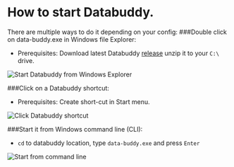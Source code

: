 # How to start Databuddy.
There are multiple ways to do it depending on your config:
###Double click on data-buddy.exe in Windows file Explorer:

- Prerequisites: Download latest Databuddy [release](https://github.com/data-buddy/DataBuddy/releases/tag/v0.3.3) unzip it to your `C:\` drive.

![Start Databuddy from Windows Explorer](https://github.com/data-buddy/DataBuddy/blob/master/screenshots/Databuddy_explore.png "Start Databuddy from Windows Explorer")

###Click on a Databuddy shortcut:

- Prerequisites: Create short-cut in Start menu.

![Click Databuddy shortcut](https://github.com/data-buddy/DataBuddy/blob/master/screenshots/Shortcut_to_Databuddy.png "Click Databuddy shortcut")

###Start it from Windows command line (CLI):

- `cd` to databuddy location, type `data-buddy.exe`  and press `Enter`

![Start from command line](https://github.com/data-buddy/DataBuddy/blob/master/screenshots/Databuddy_start_from_command_prompt.png "Start from command line")






